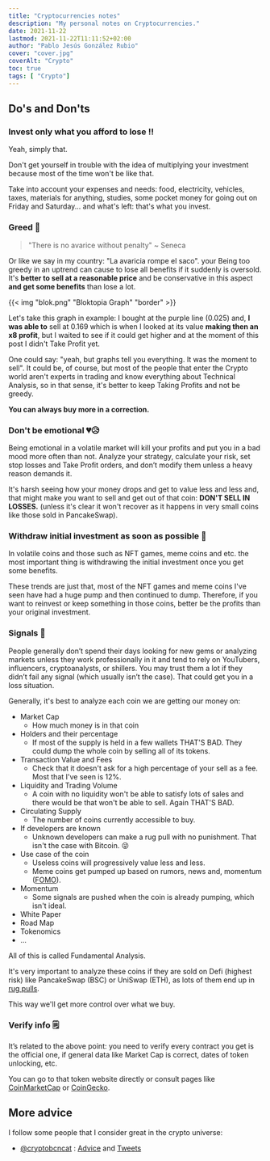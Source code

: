 ```yaml
---
title: "Cryptocurrencies notes"
description: "My personal notes on Cryptocurrencies."
date: 2021-11-22
lastmod: 2021-11-22T11:11:52+02:00
author: "Pablo Jesús González Rubio"
cover: "cover.jpg"
coverAlt: "Crypto"
toc: true
tags: [ "Crypto"]
---
```


## Do's and Don'ts

### Invest only what you afford to lose ‼️

Yeah, simply that.

Don't get yourself in trouble with the idea of multiplying your investment because most of the time won't be like that.

Take into account your expenses and needs: food, electricity, vehicles, taxes, materials for anything, studies, some pocket money for going out on Friday and Saturday... and what's left: that's what you invest.

### Greed 🤑

> "There is no avarice without penalty" ~ Seneca

Or like we say in my country: "La avaricia rompe el saco".
your
Being too greedy in an uptrend can cause to lose all benefits if it suddenly is oversold. It's **better to sell at a reasonable price** and be conservative in this aspect **and get some benefits** than lose a lot.

{{< img "blok.png" "Bloktopia Graph" "border" >}}

Let's take this graph in example: I bought at the purple line (0.025) and, **I was able to** sell at 0.169 which is when I looked at its value **making then an x8 profit**, but I waited to see if it could get higher and at the moment of this post I didn't Take Profit yet.

One could say: "yeah, but graphs tell you everything. It was the moment to sell". It could be, of course, but most of the people that enter the Crypto world aren't experts in trading and know everything about Technical Analysis, so in that sense, it's better to keep Taking Profits and not be greedy.

**You can always buy more in a correction.**

### Don't be emotional 💔😥

Being emotional in a volatile market will kill your profits and put you in a bad mood more often than not. Analyze your strategy, calculate your risk, set stop losses and Take Profit orders, and don’t modify them unless a heavy reason demands it.

It's harsh seeing how your money drops and get to value less and less and, that might make you want to sell and get out of that coin: **DON'T SELL IN LOSSES.** (unless it's clear it won't recover as it happens in very small coins like those sold in PancakeSwap).

### Withdraw initial investment as soon as possible 💸

In volatile coins and those such as NFT games, meme coins and etc. the most important thing is withdrawing the initial investment once you get some benefits.

These trends are just that, most of the NFT games and meme coins I've seen have had a huge pump and then continued to dump. Therefore, if you want to reinvest or keep something in those coins, better be the profits than your original investment.

### Signals 📢

People generally don’t spend their days looking for new gems or analyzing markets unless they work professionally in it and tend to rely on YouTubers, influencers, cryptoanalysts, or shillers. You may trust them a lot if they didn’t fail any signal (which usually isn’t the case). That could get you in a loss situation.

Generally, it's best to analyze each coin we are getting our money on:
- Market Cap
  - How much money is in that coin
- Holders and their percentage
  - If most of the supply is held in a few wallets THAT'S BAD. They could dump the whole coin by selling all of its tokens.
- Transaction Value and Fees
  - Check that it doesn't ask for a high percentage of your sell as a fee. Most that I've seen is 12%.
- Liquidity and Trading Volume
  - A coin with no liquidity won't be able to satisfy lots of sales and there would be that won't be able to sell. Again THAT'S BAD.
- Circulating Supply
  - The number of coins currently accessible to buy.
- If developers are known
  - Unknown developers can make a rug pull with no punishment. That isn't the case with Bitcoin. 😜
- Use case of the coin
  - Useless coins will progressively value less and less.
  - Meme coins get pumped up based on rumors, news and, momentum ([FOMO](https://www.urbandictionary.com/define.php?term=Fomo)).
- Momentum
  - Some signals are pushed when the coin is already pumping, which isn't ideal.
- White Paper
- Road Map
- Tokenomics
- ...

All of this is called Fundamental Analysis.

It's very important to analyze these coins if they are sold on Defi (highest risk) like PancakeSwap (BSC) or UniSwap (ETH), as lots of them end up in [rug pulls](https://www.urbandictionary.com/define.php?term=Rug%20Pull).

This way we'll get more control over what we buy.

### Verify info 🗒️

It’s related to the above point: you need to verify every contract you get is the official one, if general data like Market Cap is correct, dates of token unlocking, etc.

You can go to that token website directly or consult pages like [CoinMarketCap](https://coinmarketcap.com/) or [CoinGecko](https://www.coingecko.com/en).

## More advice

I follow some people that I consider great in the crypto universe:

- [@cryptobcncat](https://twitter.com/cryptobcncat) : [Advice](https://twitter.com/search?q=(%23CriptoConsejo)%20(from%3Acryptobcncat)&src=typed_query) and [Tweets](https://twitter.com/search?q=(from%3Acryptobcncat)&src=typed_query&f=top)
